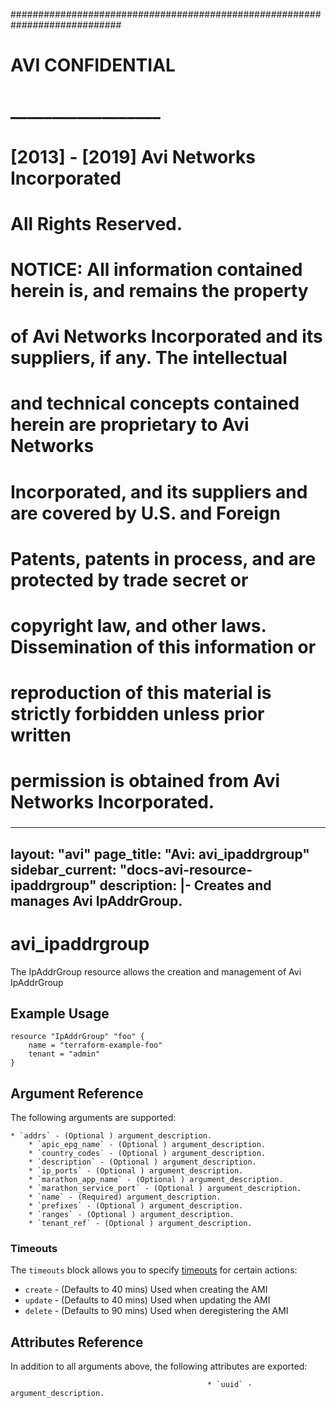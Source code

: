 
############################################################################
#
# AVI CONFIDENTIAL
# __________________
#
# [2013] - [2019] Avi Networks Incorporated
# All Rights Reserved.
#
# NOTICE: All information contained herein is, and remains the property
# of Avi Networks Incorporated and its suppliers, if any. The intellectual
# and technical concepts contained herein are proprietary to Avi Networks
# Incorporated, and its suppliers and are covered by U.S. and Foreign
# Patents, patents in process, and are protected by trade secret or
# copyright law, and other laws. Dissemination of this information or
# reproduction of this material is strictly forbidden unless prior written
# permission is obtained from Avi Networks Incorporated.
###

---
layout: "avi"
page_title: "Avi: avi_ipaddrgroup"
sidebar_current: "docs-avi-resource-ipaddrgroup"
description: |-
  Creates and manages Avi IpAddrGroup.
---

# avi_ipaddrgroup

The IpAddrGroup resource allows the creation and management of Avi IpAddrGroup

## Example Usage

```hcl
resource "IpAddrGroup" "foo" {
    name = "terraform-example-foo"
    tenant = "admin"
}
```

## Argument Reference

The following arguments are supported:

    * `addrs` - (Optional ) argument_description.
        * `apic_epg_name` - (Optional ) argument_description.
        * `country_codes` - (Optional ) argument_description.
        * `description` - (Optional ) argument_description.
        * `ip_ports` - (Optional ) argument_description.
        * `marathon_app_name` - (Optional ) argument_description.
        * `marathon_service_port` - (Optional ) argument_description.
        * `name` - (Required) argument_description.
        * `prefixes` - (Optional ) argument_description.
        * `ranges` - (Optional ) argument_description.
        * `tenant_ref` - (Optional ) argument_description.
        
### Timeouts

The `timeouts` block allows you to specify [timeouts](https://www.terraform.io/docs/configuration/resources.html#timeouts) for certain actions:

* `create` - (Defaults to 40 mins) Used when creating the AMI
* `update` - (Defaults to 40 mins) Used when updating the AMI
* `delete` - (Defaults to 90 mins) Used when deregistering the AMI

## Attributes Reference

In addition to all arguments above, the following attributes are exported:

                                                * `uuid` - argument_description.
    
